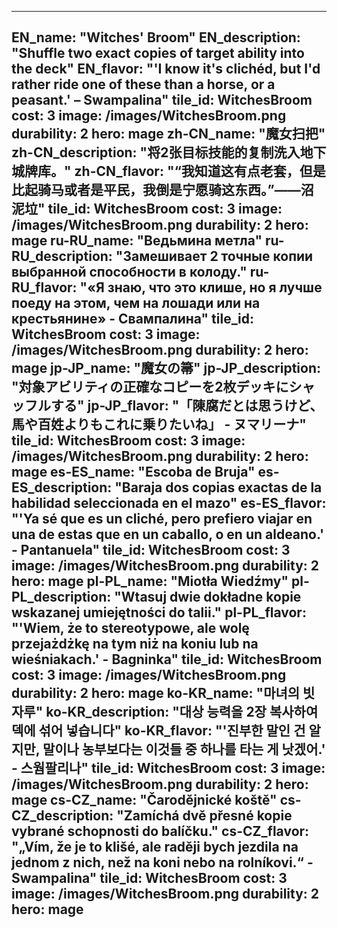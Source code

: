 ---

EN_name: "Witches' Broom"
EN_description: "Shuffle two exact copies of target ability into the deck"
EN_flavor: "'I know it's clichéd, but I'd rather ride one of these than a horse, or a peasant.' – Swampalina"
tile_id: WitchesBroom
cost: 3
image: /images/WitchesBroom.png
durability: 2
hero: mage
zh-CN_name: "魔女扫把"
zh-CN_description: "将2张目标技能的复制洗入地下城牌库。"
zh-CN_flavor: "“我知道这有点老套，但是比起骑马或者是平民，我倒是宁愿骑这东西。”——沼泥垃"
tile_id: WitchesBroom
cost: 3
image: /images/WitchesBroom.png
durability: 2
hero: mage
ru-RU_name: "Ведьмина метла"
ru-RU_description: "Замешивает 2 точные копии выбранной способности в колоду."
ru-RU_flavor: "«Я знаю, что это клише, но я лучше поеду на этом, чем на лошади или на крестьянине» - Свампалина"
tile_id: WitchesBroom
cost: 3
image: /images/WitchesBroom.png
durability: 2
hero: mage
jp-JP_name: "魔女の箒"
jp-JP_description: "対象アビリティの正確なコピーを2枚デッキにシャッフルする"
jp-JP_flavor: "「陳腐だとは思うけど、馬や百姓よりもこれに乗りたいね」 - ヌマリーナ"
tile_id: WitchesBroom
cost: 3
image: /images/WitchesBroom.png
durability: 2
hero: mage
es-ES_name: "Escoba de Bruja"
es-ES_description: "Baraja dos copias exactas de la habilidad seleccionada en el mazo"
es-ES_flavor: "'Ya sé que es un cliché, pero prefiero viajar en una de estas que en un caballo, o en un aldeano.' - Pantanuela"
tile_id: WitchesBroom
cost: 3
image: /images/WitchesBroom.png
durability: 2
hero: mage
pl-PL_name: "Miotła Wiedźmy"
pl-PL_description: "Wtasuj dwie dokładne kopie wskazanej umiejętności do talii."
pl-PL_flavor: "'Wiem, że to stereotypowe, ale wolę przejażdżkę na tym niż na koniu lub na wieśniakach.' - Bagninka"
tile_id: WitchesBroom
cost: 3
image: /images/WitchesBroom.png
durability: 2
hero: mage
ko-KR_name: "마녀의 빗자루"
ko-KR_description: "대상 능력을 2장 복사하여 덱에 섞어 넣습니다"
ko-KR_flavor: "'진부한 말인 건 알지만, 말이나 농부보다는 이것들 중 하나를 타는 게 낫겠어.' - 스웜팔리나"
tile_id: WitchesBroom
cost: 3
image: /images/WitchesBroom.png
durability: 2
hero: mage
cs-CZ_name: "Čarodějnické koště"
cs-CZ_description: "Zamíchá dvě přesné kopie vybrané schopnosti do balíčku."
cs-CZ_flavor: "„Vím, že je to klišé, ale raději bych jezdila na jednom z nich, než na koni nebo na rolníkovi.“ - Swampalina"
tile_id: WitchesBroom
cost: 3
image: /images/WitchesBroom.png
durability: 2
hero: mage
---